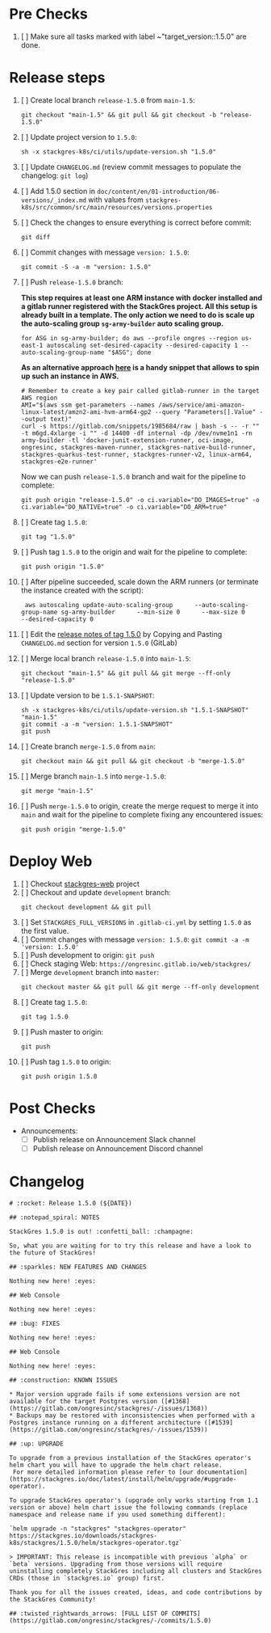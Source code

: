<!--

Set title to:

```
Release StackGres 1.5.0
```

Generate template using the command:

```
sh stackgres-k8s/ci/utils/generate-release-template.sh $VERSION
```

-->

# Pre Checks

1. [ ] Make sure all tasks marked with label ~"target_version::1.5.0" are done.

# Release steps

1. [ ] Create local branch `release-1.5.0` from `main-1.5`:
    ```
    git checkout "main-1.5" && git pull && git checkout -b "release-1.5.0"
    ```
1. [ ] Update project version to `1.5.0`:
    ```
    sh -x stackgres-k8s/ci/utils/update-version.sh "1.5.0"
    ```
1. [ ] Update `CHANGELOG.md` (review commit messages to populate the changelog: `git log`)
1. [ ] Add 1.5.0 section in `doc/content/en/01-introduction/06-versions/_index.md` with values from `stackgres-k8s/src/common/src/main/resources/versions.properties`
1. [ ] Check the changes to ensure everything is correct before commit:
    ```
    git diff
    ```
1. [ ] Commit changes with message `version: 1.5.0`:
    ```
    git commit -S -a -m "version: 1.5.0"
    ```
1. [ ] Push `release-1.5.0` branch:

     **This step requires at least one ARM instance with docker installed and a gitlab runner registered with the StackGres project. All this setup is already built in a template. The only action we need to do is scale up the auto-scaling group `sg-army-builder` auto scaling group.** 

     ```
     for ASG in sg-army-builder; do aws --profile ongres --region us-east-1 autoscaling set-desired-capacity --desired-capacity 1 --auto-scaling-group-name "$ASG"; done
     ```

     **As an alternative approach [here](https://gitlab.com/snippets/1985684) is a handy snippet that allows to spin up such an instance in AWS.**
     ```
     # Remember to create a key pair called gitlab-runner in the target AWS region
     AMI="$(aws ssm get-parameters --names /aws/service/ami-amazon-linux-latest/amzn2-ami-hvm-arm64-gp2 --query "Parameters[].Value" --output text)"
     curl -s https://gitlab.com/snippets/1985684/raw | bash -s -- -r "" -t m6gd.4xlarge -i "" -d 14400 -df internal -dp /dev/nvme1n1 -rn army-builder -tl 'docker-junit-extension-runner, oci-image, ongresinc, stackgres-maven-runner, stackgres-native-build-runner, stackgres-quarkus-test-runner, stackgres-runner-v2, linux-arm64, stackgres-e2e-runner'
     ```

     Now we can push `release-1.5.0` branch and wait for the pipeline to complete:
    ```
    git push origin "release-1.5.0" -o ci.variable="DO_IMAGES=true" -o ci.variable="DO_NATIVE=true" -o ci.variable="DO_ARM=true"
    ```
1. [ ] Create tag `1.5.0`:
    ```
    git tag "1.5.0"
    ```
1. [ ] Push tag `1.5.0` to the origin and wait for the pipeline to complete:
    ```
    git push origin "1.5.0"
    ```
1. [ ] After pipeline succeeded, scale down the ARM runners (or terminate the instance created with the script):
    ```
     aws autoscaling update-auto-scaling-group      --auto-scaling-group-name sg-army-builder      --min-size 0      --max-size 0       --desired-capacity 0
    ```
1. [ ] Edit the [release notes of tag 1.5.0](https://gitlab.com/ongresinc/stackgres/-/releases/new?tag_name=1.5.0) by Copying and Pasting `CHANGELOG.md` section for version `1.5.0` (GitLab)
1. [ ] Merge local branch `release-1.5.0` into `main-1.5`:
    ```
    git checkout "main-1.5" && git pull && git merge --ff-only "release-1.5.0"
    ```
1. [ ] Update version to be `1.5.1-SNAPSHOT`:
    ```
    sh -x stackgres-k8s/ci/utils/update-version.sh "1.5.1-SNAPSHOT" "main-1.5"
    git commit -a -m "version: 1.5.1-SNAPSHOT"
    git push
    ```
1. [ ] Create branch `merge-1.5.0` from `main`:
    ```
    git checkout main && git pull && git checkout -b "merge-1.5.0"
    ```
1. [ ] Merge branch `main-1.5` into `merge-1.5.0`:
    ```
    git merge "main-1.5"
    ```
1. [ ] Push `merge-1.5.0` to origin, create the merge request to merge it into `main` and wait for the pipeline to complete fixing any encountered issues:
    ```
    git push origin "merge-1.5.0"
    ```

# Deploy Web

1. [ ] Checkout [stackgres-web](https://gitlab.com/ongresinc/web/stackgres) project
1. [ ] Checkout and update `development` branch:
    ```
    git checkout development && git pull
    ```
1. [ ] Set `STACKGRES_FULL_VERSIONS` in `.gitlab-ci.yml` by setting `1.5.0` as the first value.
1. [ ] Commit changes with message `version: 1.5.0`: `git commit -a -m 'version: 1.5.0'`
1. [ ] Push development to origin: `git push`
1. [ ] Check staging Web: `https://ongresinc.gitlab.io/web/stackgres/`
1. [ ] Merge `development` branch into `master`:
    ```
    git checkout master && git pull && git merge --ff-only development
    ```
1. [ ] Create tag `1.5.0`:
    ```
    git tag 1.5.0
    ```
1. [ ] Push master to origin:
    ```
    git push
    ```
1. [ ] Push tag `1.5.0` to origin:
    ```
    git push origin 1.5.0
    ```

# Post Checks

* Announcements:
  * [ ] Publish release on Announcement Slack channel
  * [ ] Publish release on Announcement Discord channel

# Changelog

~~~
# :rocket: Release 1.5.0 (${DATE})

## :notepad_spiral: NOTES

StackGres 1.5.0 is out! :confetti_ball: :champagne: 

So, what you are waiting for to try this release and have a look to the future of StackGres! 

## :sparkles: NEW FEATURES AND CHANGES

Nothing new here! :eyes:

## Web Console

Nothing new here! :eyes:

## :bug: FIXES

Nothing new here! :eyes:

## Web Console

Nothing new here! :eyes:

## :construction: KNOWN ISSUES

* Major version upgrade fails if some extensions version are not available for the target Postgres version ([#1368](https://gitlab.com/ongresinc/stackgres/-/issues/1368)) 
* Backups may be restored with inconsistencies when performed with a Postgres instance running on a different architecture ([#1539](https://gitlab.com/ongresinc/stackgres/-/issues/1539))

## :up: UPGRADE

To upgrade from a previous installation of the StackGres operator's helm chart you will have to upgrade the helm chart release.
 For more detailed information please refer to [our documentation](https://stackgres.io/doc/latest/install/helm/upgrade/#upgrade-operator).

To upgrade StackGres operator's (upgrade only works starting from 1.1 version or above) helm chart issue the following commands (replace namespace and release name if you used something different):

`helm upgrade -n "stackgres" "stackgres-operator" https://stackgres.io/downloads/stackgres-k8s/stackgres/1.5.0/helm/stackgres-operator.tgz`

> IMPORTANT: This release is incompatible with previous `alpha` or `beta` versions. Upgrading from those versions will require uninstalling completely StackGres including all clusters and StackGres CRDs (those in `stackgres.io` group) first.

Thank you for all the issues created, ideas, and code contributions by the StackGres Community!

## :twisted_rightwards_arrows: [FULL LIST OF COMMITS](https://gitlab.com/ongresinc/stackgres/-/commits/1.5.0)
~~~
